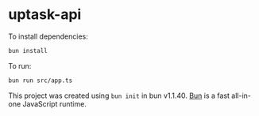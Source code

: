 # uptask-api

To install dependencies:

```bash
bun install
```

To run:

```bash
bun run src/app.ts
```

This project was created using `bun init` in bun v1.1.40. [Bun](https://bun.sh) is a fast all-in-one JavaScript runtime.
